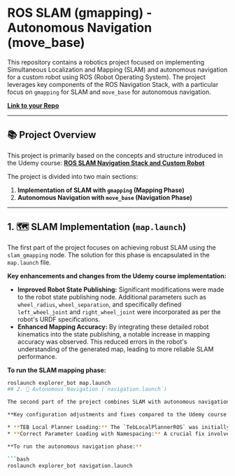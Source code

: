 # ROS SLAM (gmapping) - Autonomous Navigation (move_base)

This repository contains a robotics project focused on implementing Simultaneous Localization and Mapping (SLAM) and autonomous navigation for a custom robot using ROS (Robot Operating System). The project leverages key components of the ROS Navigation Stack, with a particular focus on `gmapping` for SLAM and `move_base` for autonomous navigation.

**[Link to your Repo](https://github.com/JosephManjappilly/ROS-SLAM--gmapping----Autonomous-Navigation--move_base-)**

---

## 📚 Project Overview

This project is primarily based on the concepts and structure introduced in the Udemy course:
**[ROS SLAM Navigation Stack and Custom Robot](https://github.com/noshluk2/ROS-Navigation-Stack-and-SLAM-for-Autonomous-Custom-Robot/tree/master)**

The project is divided into two main sections:

1.  **Implementation of SLAM with `gmapping` (Mapping Phase)**
2.  **Autonomous Navigation with `move_base` (Navigation Phase)**

---

## 1. 🗺 SLAM Implementation (`map.launch`)

The first part of the project focuses on achieving robust SLAM using the `slam_gmapping` node. The solution for this phase is encapsulated in the `map.launch` file.

**Key enhancements and changes from the Udemy course implementation:**

* **Improved Robot State Publishing:** Significant modifications were made to the robot state publishing node. Additional parameters such as `wheel_radius`, `wheel_separation`, and specifically defined `left_wheel_joint` and `right_wheel_joint` were incorporated as per the robot's URDF specifications.
* **Enhanced Mapping Accuracy:** By integrating these detailed robot kinematics into the state publishing, a notable increase in mapping accuracy was observed. This reduced errors in the robot's understanding of the generated map, leading to more reliable SLAM performance.

**To run the SLAM mapping phase:**

```bash
roslaunch explorer_bot map.launch
## 2. 🧭 Autonomous Navigation (`navigation.launch`)

The second part of the project combines SLAM with autonomous navigation, allowing the robot to map and navigate simultaneously within an unknown environment. The complete solution for this is found in the `navigation.launch` file.

**Key configuration adjustments and fixes compared to the Udemy course:**

* **TEB Local Planner Loading:** The `TebLocalPlannerROS` was initially not loading correctly due to incorrect namespace specification. This was resolved by explicitly defining the namespace for the TEB local planner directly within the `navigation.launch` file.
* **Correct Parameter Loading with Namespacing:** A crucial fix involved addressing nested namespace issues. It was identified that specifying a namespace in the launch file (e.g., `ns="global_costmap"`) while simultaneously having a top-level namespace key within the `.yaml` configuration files (e.g., `global_costmap:`) led to improper parameter loading (e.g., `/navigation/global_costmap/global_costmap/param`). To fix this, all top-level namespace keys were removed from the `costmap_common_params.yaml`, `local_costmap_params.yaml`, `global_costmap_params.yaml`, and `trajectory_planner.yaml` configuration files, ensuring that namespaces are *only* defined in the launch file. This guarantees correct parameter hierarchy and loading.

**To run the autonomous navigation phase:**

```bash
roslaunch explorer_bot navigation.launch
